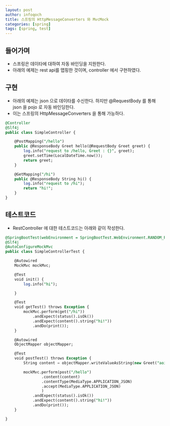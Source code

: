 ```yaml
---
layout: post
author: infoqoch
title: 스프링의 HttpMessageConverters 와 MvcMock
categories: [spring]
tags: [spring, test]
---
```


## 들어가며
- 스프링은 데이타에 대하여 자동 바인딩을 지원한다. 
- 아래의 예제는 rest api를 맵핑한 것이며, controller 에서 구현하였다.

## 구현
- 아래의 예제는 json 으로 데이타를 수신한다. 하지만 @RequestBody 를 통해 json 을 pojo 로 자동 바인딩한다. 
- 이는 스프링의 HttpMessageConverters 을 통해 가능하다.
 
```sql
@Controller
@Slf4j
public class SimpleController {

	@PostMapping("/hello")
	public @ResponseBody Greet hello(@RequestBody Greet greet) {
		log.info("request to /hello, Greet : {}", greet);
		greet.setTime(LocalDateTime.now());
		return greet;
	}

	@GetMapping("/hi")
	public @ResponseBody String hi() {
		log.info("request to /hi");
		return "hi!";
	}
}
```

## 테스트코드
- RestController 에 대한 테스트코드는 아래와 같이 작성한다. 

```sql
@SpringBootTest(webEnvironment = SpringBootTest.WebEnvironment.RANDOM_PORT)
@Slf4j
@AutoConfigureMockMvc
public class SimpleControllerTest {

	@Autowired
	MockMvc mockMvc;

	@Test
	void init() {
		log.info("hi");

	}

	@Test
	void getTest() throws Exception {
		mockMvc.perform(get("/hi"))
			.andExpect(status().isOk())
			.andExpect(content().string("hi!"))
			.andDo(print());
	}

	@Autowired
	ObjectMapper objectMapper;

	@Test
	void postTest() throws Exception {
	    String content = objectMapper.writeValueAsString(new Greet("aoi"));

		mockMvc.perform(post("/hello")
				.content(content)
				.contentType(MediaType.APPLICATION_JSON)
				.accept(MediaType.APPLICATION_JSON)
				)
			.andExpect(status().isOk())
			.andExpect(content().string("hi!"))
			.andDo(print());
	}

}
```